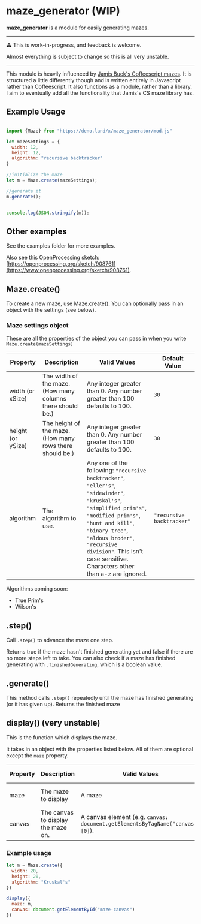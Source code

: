 # maze\_generator (WIP)

**maze\_generator** is a module for easily generating mazes.

---

⚠️ This is work-in-progress, and feedback is welcome.

Almost everything is subject to change so this is all very unstable.

---

This module is heavily influenced by [Jamis Buck's Coffeescript mazes](https://github.com/jamis/csmazes). It is structured a little differently though and is written entirely in Javascript rather than Coffeescript. It also functions as a module, rather than a library. I aim to eventually add all the functionality that Jamis's CS maze library has.

## Example Usage

```javascript

import {Maze} from "https://deno.land/x/maze_generator/mod.js"

let mazeSettings = {
  width: 12,
  height: 12,
  algorithm: "recursive backtracker"
}

//initialize the maze
let m = Maze.create(mazeSettings);

//generate it
m.generate();


console.log(JSON.stringify(m));

```

## Other examples

See the examples folder for more examples.

Also see this OpenProcessing sketch: [https://openprocessing.org/sketch/908761](https://www.openprocessing.org/sketch/908761).

## Maze.create()

To create a new maze, use Maze.create(). You can optionally pass in an object with the settings (see below).

### Maze settings object

These are all the properties of the object you can pass in when you write `Maze.create(mazeSettings)`

| Property | Description | Valid Values | Default Value |
|-|-|-|-|
| width (or xSize) | The width of the maze. (How many columns there should be.) | Any integer greater than 0. Any number greater than 100 defaults to 100.  | `30` |
| height (or ySize) | The height of the maze. (How many rows there should be.) | Any integer greater than 0. Any number greater than 100 defaults to 100. | `30` |
| algorithm | The algorithm to use. | Any one of the following: `"recursive backtracker"`, `"eller's"`, `"sidewinder"`, `"kruskal's"`, `"simplified prim's"`, `"modified prim's"`, `"hunt and kill"`, `"binary tree"`, `"aldous broder"`, `"recursive division"`. This isn't case sensitive. Characters other than a-z are ignored. | `"recursive backtracker"` |

Algorithms coming soon:

* True Prim's
* Wilson's

## .step()

Call `.step()` to advance the maze one step.

Returns true if the maze hasn't finished generating yet and false if there are no more steps left to take.
You can also check if a maze has finished generating with `.finishedGenerating`, which is a boolean value.

## .generate()

This method calls `.step()` repeatedly until the maze has finished generating (or it has given up).
Returns the finished maze

## display() (very unstable)

This is the function which displays the maze.

It takes in an object with the properties listed below. All of them are optional except the `maze` property.

| Property | Description | Valid Values | Default Value |
|-|-|-|-|
| maze | The maze to display | A maze  | _required (no default)_ |
| canvas | The canvas to display the maze on. | A canvas element (e.g. `canvas: document.getElementsByTagName("canvas")[0]`). | The first canvas element |

### Example usage

```javascript
let m = Maze.create({
  width: 20,
  height: 20,
  algorithm: "Kruskal's"
})

display({
  maze: m,
  canvas: document.getElementById("maze-canvas")
})
```
